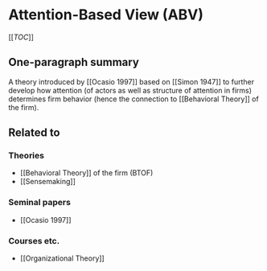# Attention-Based View (ABV)

[[_TOC_]]

## One-paragraph summary
A theory introduced by [[Ocasio 1997]] based on [[Simon 1947]] to further develop how attention (of actors as well as structure of attention in firms) determines firm behavior (hence the connection to [[Behavioral Theory]] of the firm).

## Related to

### Theories
* [[Behavioral Theory]] of the firm (BTOF)
* [[Sensemaking]]

### Seminal papers
* [[Ocasio 1997]]

### Courses etc.
* [[Organizational Theory]]